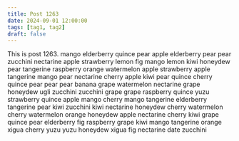 ```yaml
---
title: Post 1263
date: 2024-09-01 12:00:00
tags: [tag1, tag2]
draft: false
---
```

This is post 1263.
mango
elderberry
quince
pear
apple
elderberry
pear
pear
zucchini
nectarine
apple
strawberry
lemon
fig
mango
lemon
kiwi
honeydew
pear
tangerine
raspberry
orange
watermelon
apple
strawberry
apple
tangerine
mango
pear
nectarine
cherry
apple
kiwi
pear
quince
cherry
quince
pear
pear
pear
banana
grape
watermelon
nectarine
grape
honeydew
ugli
zucchini
zucchini
grape
grape
raspberry
quince
yuzu
strawberry
quince
apple
mango
cherry
mango
tangerine
elderberry
tangerine
pear
kiwi
zucchini
kiwi
nectarine
honeydew
cherry
watermelon
cherry
watermelon
orange
honeydew
apple
nectarine
cherry
kiwi
grape
quince
pear
elderberry
fig
raspberry
grape
kiwi
mango
tangerine
orange
xigua
cherry
yuzu
yuzu
honeydew
xigua
fig
nectarine
date
zucchini
